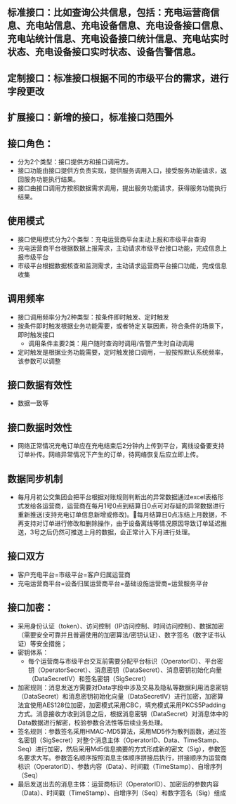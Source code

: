 ## 标准接口：比如查询公共信息，包括：充电运营商信息、充电站信息、充电设备信息、充电设备接口信息、充电站统计信息、充电设备接口统计信息、充电站实时状态、充电设备接口实时状态、设备告警信息。

## 定制接口：标准接口根据不同的市级平台的需求，进行字段更改

## 扩展接口：新增的接口，标准接口范围外

## 接口角色：
- 分为2个类型：接口提供方和接口调用方。
- 接口功能由接口提供方负责实现，提供服务调用入口，接受服务功能请求，返回服务功能执行结果。
- 接口由接口调用方按照数据需求调用，提出服务功能请求，获得服务功能执行结果。


## 使用模式
- 接口使用模式分为2个类型：充电运营商平台主动上报和市级平台查询
- 充电运营商平台根据数据上报需求，主动请求市级平台接口功能，完成信息上报市级平台
- 市级平台根据数据核查和监测需求，主动请求运营商平台接口功能，完成信息收集


## 调用频率
- 接口调用频率分为2种类型：按条件即时触发、定时触发
- 按条件即时触发根据业务功能需要，或者特定关联因素，符合条件的场景下，即时触发接口
  - 调用条件主要2类：用户随时查询时调用/告警产生时自动调用
- 定时触发是根据业务功能需要，定时触发接口调用，一般按照默认系统频率，该参数可以调整

## 接口数据有效性
- 数据一致等

## 接口数据时效性
- 网络正常情况充电订单应在充电结束后2分钟内上传到平台，离线设备要支持订单补传。网络异常情况下产生的订单，待网络恢复后应立即上传。

## 数据同步机制
- 每月月初公交集团会把平台根据对账规则判断出的异常数据通过excel表格形式发给各运营商，运营商在每月1号0点到结算日0点可对存疑的异常数据进行重新推送(支持充电订单信息新增或修改)。每月结算日0点冻结上月数据，不再支持对订单进行修改和删除操作，由于设备离线等情况原因导致订单延迟推送，3号之后仍然可推送上月的数据，会正常计入下月进行处理。

## 接口双方
- 客户充电平台=市级平台=客户归属运营商
- 充电运营商平台=设备归属运营商平台=基础设施运营商=运营服务平台


## 接口加密：
- 采用身份认证（token）、访问控制（IP访问控制、时间访问控制）、数据加密（需要安全可靠并且普遍使用的加密算法/密钥认证）、数字签名（数字证书认证）等安全措施；
- 密钥体系：
  - 每个运营商与市级平台交互前需要分配平台标识（OperatorID）、平台密钥（OperatorSecret）、消息密钥（DataSecret）、消息密钥初始化向量（DataSecretIV）和签名密钥（SigSecret）
- 加密规则：消息发送方需要对Data字段中涉及交易及隐私等数据利用消息密钥（DataSecret）和消息密钥初始化向量（DataSecretIV）进行加密，加密算法宜使用AES128位加密，加密模式采用CBC，填充模式采用PKCS5Padding方式。消息接收方收到消息之后，根据消息密钥（DataSecret）对消息体中的Data数据进行解密，校验参数合法性等后续业务处理。
- 签名规则：参数签名采用HMAC-MD5算法，采用MD5作为散列函数，通过签名密钥（SigSecret）对整个消息主体（OperatorID、Data、TimeStamp、Seq）进行加密，然后采用Md5信息摘要的方式形成新的密文（Sig），参数签名要求大写。参数签名顺序按照消息主体顺序拼接后执行，拼接顺序为运营商标识（OperatorID）、参数内容（Data）、时间戳（TimeStamp）、自增序列（Seq）
- 最后发送出去的消息主体：运营商标识（OperatorID）、加密后的参数内容（Data）、时间戳（TimeStamp）、自增序列（Seq）和数字签名（Sig）组成





